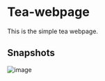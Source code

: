 # Tea-webpage
This is the simple tea webpage.

## <a href="https://teawebpage.netlify.app/"></a>

## Snapshots
![image](https://user-images.githubusercontent.com/117756490/212660492-2a879a96-388b-4354-96f7-015f9fe0499d.png)
